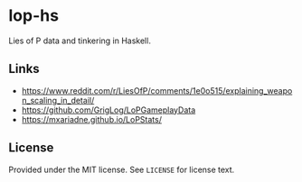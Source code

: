 # lop-hs
Lies of P data and tinkering in Haskell.

## Links
* https://www.reddit.com/r/LiesOfP/comments/1e0o515/explaining_weapon_scaling_in_detail/
* https://github.com/GrigLog/LoPGameplayData
* https://mxariadne.github.io/LoPStats/

## License
Provided under the MIT license. See `LICENSE` for license text.
